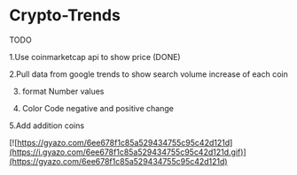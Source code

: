 # Crypto-Trends

TODO


1.Use coinmarketcap api to show price (DONE)

2.Pull data from google trends to show search volume increase of each coin

3. format Number values

4. Color Code negative and positive change

5.Add addition coins

[![https://gyazo.com/6ee678f1c85a529434755c95c42d121d](https://i.gyazo.com/6ee678f1c85a529434755c95c42d121d.gif)](https://gyazo.com/6ee678f1c85a529434755c95c42d121d)
